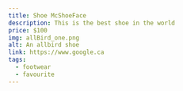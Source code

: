 ```yaml
---
title: Shoe McShoeFace
description: This is the best shoe in the world
price: $100
img: allBird_one.png
alt: An allbird shoe
link: https://www.google.ca
tags:
  - footwear
  - favourite
---
```

